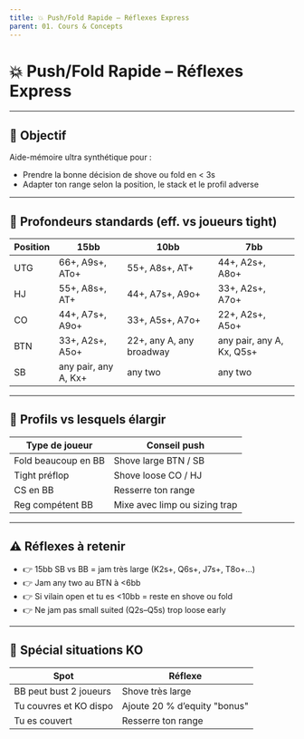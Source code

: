 ```yaml
---
title: 💥 Push/Fold Rapide – Réflexes Express
parent: 01. Cours & Concepts
---
```


# 💥 Push/Fold Rapide – Réflexes Express

---

## 🎯 Objectif

Aide-mémoire ultra synthétique pour :
- Prendre la bonne décision de shove ou fold en < 3s
- Adapter ton range selon la position, le stack et le profil adverse

---

## 📐 Profondeurs standards (eff. vs joueurs tight)

| Position | 15bb         | 10bb          | 7bb            |
|----------|--------------|---------------|----------------|
| UTG      | 66+, A9s+, ATo+ | 55+, A8s+, AT+  | 44+, A2s+, A8o+ |
| HJ       | 55+, A8s+, AT+ | 44+, A7s+, A9o+ | 33+, A2s+, A7o+ |
| CO       | 44+, A7s+, A9o+ | 33+, A5s+, A7o+ | 22+, A2s+, A5o+ |
| BTN      | 33+, A2s+, A5o+ | 22+, any A, any broadway | any pair, any A, Kx, Q5s+ |
| SB       | any pair, any A, Kx+ | any two | any two         |

---

## 🎯 Profils vs lesquels élargir

| Type de joueur         | Conseil push                        |
|------------------------|-------------------------------------|
| Fold beaucoup en BB    | Shove large BTN / SB                |
| Tight préflop          | Shove loose CO / HJ                 |
| CS en BB               | Resserre ton range                  |
| Reg compétent BB       | Mixe avec limp ou sizing trap       |

---

## ⚠️ Réflexes à retenir

- 👉 15bb SB vs BB = jam très large (K2s+, Q6s+, J7s+, T8o+…)
- 👉 Jam any two au BTN à <6bb
- 👉 Si vilain open et tu es <10bb = reste en shove ou fold
- 👉 Ne jam pas small suited (Q2s–Q5s) trop loose early

---

## 📌 Spécial situations KO

| Spot                         | Réflexe                        |
|------------------------------|--------------------------------|
| BB peut bust 2 joueurs       | Shove très large               |
| Tu couvres et KO dispo       | Ajoute 20 % d’equity "bonus"   |
| Tu es couvert                | Resserre ton range             |
